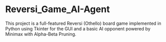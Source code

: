 # Reversi_Game_AI-Agent
This project is a full-featured Reversi (Othello) board game implemented in Python using Tkinter for the GUI and a basic AI opponent powered by Minimax with Alpha-Beta Pruning.
